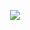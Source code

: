   <p align="center">
    <img src="https://discord.c99.nl/widget/theme-4/232370523894579203.png">
</p>
